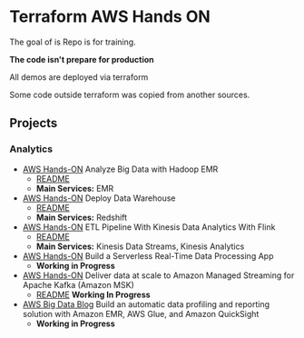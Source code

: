 # Terraform AWS Hands ON

The goal of is Repo is for training.

**The code isn't prepare for production**

All demos are deployed via terraform

Some code outside terraform was copied from another sources.

## Projects

### Analytics

* [AWS Hands-ON](https://aws.amazon.com/getting-started/hands-on/analyze-big-data/?trk=gs_card) Analyze Big Data with Hadoop EMR
  * [README](analytics/analyze-big-data-with-hadoop-emr/README.md)
  * **Main Services:** EMR
* [AWS Hands-ON](https://aws.amazon.com/getting-started/hands-on/deploy-data-warehouse/?trk=gs_card) Deploy Data Warehouse
  * [README](analytics/deploy-data-warehouse/README.md)
  * **Main Services:** Redshift
* [AWS Hands-ON](https://aws.amazon.com/getting-started/hands-on/set-up-streaming-etl-pipelines-apache-flink-and-amazon-kinesis-data-analytics/) ETL Pipeline With Kinesis Data Analytics With Flink
  * [README](analytics/etl-pipeline-kinesis-data-analytics-with-flink/README.md)
  * **Main Services:** Kinesis Data Streams, Kinesis Analytics
* [AWS Hands-ON](https://aws.amazon.com/getting-started/hands-on/build-serverless-real-time-data-processing-app-lambda-kinesis-s3-dynamodb-cognito-athena/?trk=gs_card) Build a Serverless Real-Time Data Processing App
  * **Working in Progress**
* [AWS Hands-ON](https://aws.amazon.com/getting-started/hands-on/deliver-data-at-scale-to-amazon-msk-with-iot-core/?trk=gs_card) Deliver data at scale to Amazon Managed Streaming for Apache Kafka (Amazon MSK)
  * [README](analytics/deliver-data-at-scale-to-amazon-msk-with-iot-core/README.md) **Working In Progress**
* [AWS Big Data Blog](https://aws.amazon.com/blogs/big-data/build-an-automatic-data-profiling-and-reporting-solution-with-amazon-emr-aws-glue-and-amazon-quicksight/) Build an automatic data profiling and reporting solution with Amazon EMR, AWS Glue, and Amazon QuickSight
  * **Working in Progress**